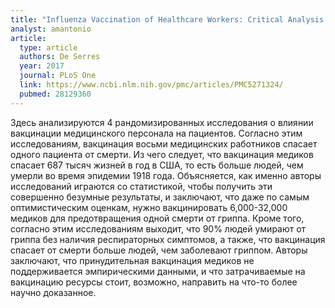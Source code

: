 ```yaml
---
title: "Influenza Vaccination of Healthcare Workers: Critical Analysis of the Evidence for Patient Benefit Underpinning Policies of Enforcement"
analyst: amantonio
article:
  type: article
  authors: De Serres
  year: 2017
  journal: PLoS One
  link: https://www.ncbi.nlm.nih.gov/pmc/articles/PMC5271324/
  pubmed: 28129360
---
```


Здесь анализируются 4 рандомизированных исследования о влиянии вакцинации медицинского персонала на пациентов. Согласно этим исследованиям, вакцинация восьми медицинских работников спасает одного пациента от смерти. Из чего следует, что вакцинация медиков спасает 687 тысяч жизней в год в США, то есть больше людей, чем умерли во время эпидемии 1918 года. Объясняется, как именно авторы исследований играются со статистикой, чтобы получить эти совершенно безумные результаты, и заключают, что даже по самым оптимистическим оценкам, нужно вакцинировать 6,000-32,000 медиков для предотвращения одной смерти от гриппа.
Кроме того, согласно этим исследованиям выходит, что 90% людей умирают от гриппа без наличия респираторных симптомов, а также, что вакцинация спасает от смерти больше людей, чем заболевают гриппом.
Авторы заключают, что принудительная вакцинация медиков не поддерживается эмпирическими данными, и что затрачиваемые на вакцинацию ресурсы стоит, возможно, направить на что-то более научно доказанное.
